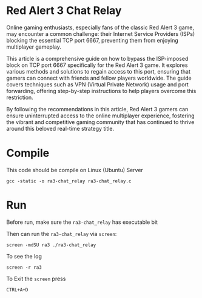 # Red Alert 3 Chat Relay
Online gaming enthusiasts, especially fans of the classic Red Alert 3 game, may encounter a common challenge: their Internet Service Providers (ISPs) blocking the essential TCP port 6667, preventing them from enjoying multiplayer gameplay.

This article is a comprehensive guide on how to bypass the ISP-imposed block on TCP port 6667 specifically for the Red Alert 3 game. It explores various methods and solutions to regain access to this port, ensuring that gamers can connect with friends and fellow players worldwide. The guide covers techniques such as VPN (Virtual Private Network) usage and port forwarding, offering step-by-step instructions to help players overcome this restriction.

By following the recommendations in this article, Red Alert 3 gamers can ensure uninterrupted access to the online multiplayer experience, fostering the vibrant and competitive gaming community that has continued to thrive around this beloved real-time strategy title.

# Compile
This code should be compile on Linux (Ubuntu) Server

```
gcc -static -o ra3-chat_relay ra3-chat_relay.c
```

# Run
Before run, make sure the `ra3-chat_relay` has executable bit

Then can run the `ra3-chat_relay` via `screen`:
```
screen -mdSU ra3 ./ra3-chat_relay
```

To see the log
```
screen -r ra3
```

To Exit the `screen` press
```
CTRL+A+D
```
